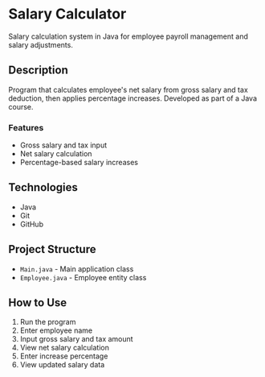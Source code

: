 # Salary Calculator

Salary calculation system in Java for employee payroll management and salary adjustments.

## Description

Program that calculates employee's net salary from gross salary and tax deduction, then applies percentage increases. Developed as part of a Java course.

### Features

- Gross salary and tax input
- Net salary calculation
- Percentage-based salary increases

## Technologies

- Java
- Git
- GitHub

## Project Structure

- `Main.java` - Main application class
- `Employee.java` - Employee entity class

## How to Use

1. Run the program
2. Enter employee name
3. Input gross salary and tax amount
4. View net salary calculation
5. Enter increase percentage
6. View updated salary data
